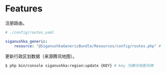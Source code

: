 # Features

注册路由。

```yaml
# ./config/routes.yaml

siganushka_generic:
    resource: "@SiganushkaGenericBundle/Resources/config/routes.php" # 导入接口
```

更新行政区划数据（来源腾讯地图）。

```bash
$ php bin/console siganushka:region:update {KEY} # key 为腾讯地图令牌
```
